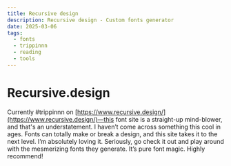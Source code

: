 ```yaml
---
title: Recursive design
description: Recursive design - Custom fonts generator
date: 2025-03-06
tags:
  - fonts
  - trippinnn
  - reading
  - tools
---
```


# Recursive.design

Currently #trippinnn on [https://www.recursive.design/](https://www.recursive.design/)—this font site is a straight-up mind-blower, and that's an understatement. I haven’t come across something this cool in ages. Fonts can totally make or break a design, and this site takes it to the next level. I’m absolutely loving it. Seriously, go check it out and play around with the mesmerizing fonts they generate. It’s pure font magic. Highly recommend!


